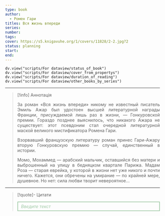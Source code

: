 ```yaml
---
type: book
author:
  - Ромен Гари
titles: Вся жизнь впереди
series: 
number: 
tags: 
cover: https://s5.knigavuhe.org/1/covers/11828/2-2.jpg?2
status: planning
start: 
end: 
---
```

```dataviewjs
dv.view("scripts/For dataview/status_of_book")
dv.view("scripts/For dataview/cover_from_propertys")
dv.view("scripts/For dataview/duration_of_reading")
dv.view("scripts/For dataview/other_books_by_series")
```
---

>[!info] Аннотація
> <p align="justify">За роман «Вся жизнь впереди» никому не известный писатель Эмиль Ажар был удостоен высшей литературной награды Франции, присуждаемой лишь раз в жизни, — Гонкуровской премии. Гораздо позднее выяснилось, что никакого Ажара не существует: этот псевдоним стал очередной литературной маской великого мистификатора Ромена Гари.</p>
> <p align="justify">Взорвавший французскую литературу роман принес Гари-Ажару вторую Гонкуровскую премию — случай, единственный в истории.</p>
> <p align="justify">Момо, Мохаммед — арабский мальчик, оставшийся без матери и выброшенный на улицу в бедняцком квартале Парижа. Мадам Роза — старая еврейка, у которой в жизни нет уже никого и почти ничего. Кажется, они обречены на умирание — по крайней мере, душевное. Но нет: сила любви творит невероятное…</p>

---

>[!quote]- Цитати
><div align="justify" style="border: 2px solid #A0CAA6; padding: 5px 10px 5px 10px; font-style: italic; color: #A0CAA6 ">Введите текст</div>
